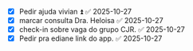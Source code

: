 - [x] Pedir ajuda vivian ⏫ ✅ 2025-10-27
- [x] marcar consulta Dra. Heloisa ✅ 2025-10-27
- [x] check-in sobre vaga do grupo CJR. ✅ 2025-10-27
- [x] Pedir pra ediane link do app. ✅ 2025-10-27